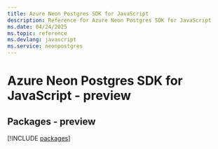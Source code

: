 ```yaml
---
title: Azure Neon Postgres SDK for JavaScript
description: Reference for Azure Neon Postgres SDK for JavaScript
ms.date: 04/24/2025
ms.topic: reference
ms.devlang: javascript
ms.service: neonpostgres
---
```

# Azure Neon Postgres SDK for JavaScript - preview
## Packages - preview
[!INCLUDE [packages](neon-postgres-index.md)]